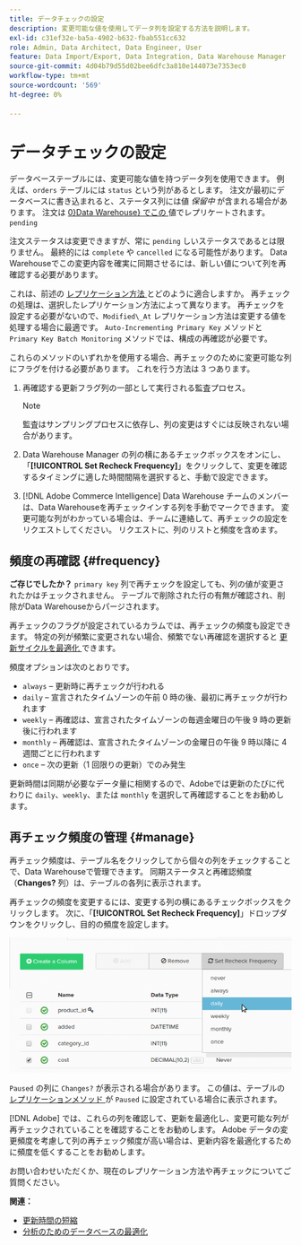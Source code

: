 ```yaml
---
title: データチェックの設定
description: 変更可能な値を使用してデータ列を設定する方法を説明します。
exl-id: c31ef32e-ba5a-4902-b632-fbab551cc632
role: Admin, Data Architect, Data Engineer, User
feature: Data Import/Export, Data Integration, Data Warehouse Manager
source-git-commit: 4d04b79d55d02bee6dfc3a810e144073e7353ec0
workflow-type: tm+mt
source-wordcount: '569'
ht-degree: 0%

---
```


# データチェックの設定

データベーステーブルには、変更可能な値を持つデータ列を使用できます。 例えば、`orders` テーブルには `status` という列があるとします。 注文が最初にデータベースに書き込まれると、ステータス列には値 _保留中_ が含まれる場合があります。 注文は [0}Data Warehouse} でこの ](../data-warehouse-mgr/tour-dwm.md) 値でレプリケートされます。`pending`

注文ステータスは変更できますが、常に `pending` しいステータスであるとは限りません。 最終的には `complete` や `cancelled` になる可能性があります。 Data Warehouseでこの変更内容を確実に同期させるには、新しい値について列を再確認する必要があります。

これは、前述の [ レプリケーション方法 ](../data-warehouse-mgr/cfg-replication-methods.md) とどのように適合しますか。 再チェックの処理は、選択したレプリケーション方法によって異なります。 再チェックを設定する必要がないので、`Modified\_At` レプリケーション方法は変更する値を処理する場合に最適です。 `Auto-Incrementing Primary Key` メソッドと `Primary Key Batch Monitoring` メソッドでは、構成の再確認が必要です。

これらのメソッドのいずれかを使用する場合、再チェックのために変更可能な列にフラグを付ける必要があります。 これを行う方法は 3 つあります。

1. 再確認する更新フラグ列の一部として実行される監査プロセス。

   >[!NOTE]
   >
   >監査はサンプリングプロセスに依存し、列の変更はすぐには反映されない場合があります。

1. Data Warehouse Manager の列の横にあるチェックボックスをオンにし、「**[!UICONTROL Set Recheck Frequency]**」をクリックして、変更を確認するタイミングに適した時間間隔を選択すると、手動で設定できます。

1. [!DNL Adobe Commerce Intelligence] Data Warehouse チームのメンバーは、Data Warehouseを再チェックインする列を手動でマークできます。 変更可能な列がわかっている場合は、チームに連絡して、再チェックの設定をリクエストしてください。 リクエストに、列のリストと頻度を含めます。

## 頻度の再確認 {#frequency}

**ご存じでしたか？**
`primary key` 列で再チェックを設定しても、列の値が変更されたかはチェックされません。 テーブルで削除された行の有無が確認され、削除がData Warehouseからパージされます。

再チェックのフラグが設定されているカラムでは、再チェックの頻度も設定できます。 特定の列が頻繁に変更されない場合、頻繁でない再確認を選択すると [ 更新サイクルを最適化 ](../../best-practices/reduce-update-cycle-time.md) できます。

頻度オプションは次のとおりです。

* `always` – 更新時に再チェックが行われる
* `daily` – 宣言されたタイムゾーンの午前 0 時の後、最初に再チェックが行われます
* `weekly` – 再確認は、宣言されたタイムゾーンの毎週金曜日の午後 9 時の更新後に行われます
* `monthly` – 再確認は、宣言されたタイムゾーンの金曜日の午後 9 時以降に 4 週間ごとに行われます
* `once` – 次の更新（1 回限りの更新）でのみ発生

更新時間は同期が必要なデータ量に相関するので、Adobeでは更新のたびに代わりに `daily`、`weekly`、または `monthly` を選択して再確認することをお勧めします。

## 再チェック頻度の管理 {#manage}

再チェック頻度は、テーブル名をクリックしてから個々の列をチェックすることで、Data Warehouseで管理できます。 同期ステータスと再確認頻度（**Changes?** 列）は、テーブルの各列に表示されます。

再チェックの頻度を変更するには、変更する列の横にあるチェックボックスをクリックします。 次に、「**[!UICONTROL Set Recheck Frequency]**」ドロップダウンをクリックし、目的の頻度を設定します。

![ 設定オプションの再確認を表示しているData Warehouse Manager](../../assets/dwm-recheck.png)

`Paused` の列に `Changes?` が表示される場合があります。 この値は、テーブルの [ レプリケーションメソッド ](../../data-analyst/data-warehouse-mgr/cfg-data-rechecks.md) が `Paused` に設定されている場合に表示されます。

[!DNL Adobe] では、これらの列を確認して、更新を最適化し、変更可能な列が再チェックされていることを確認することをお勧めします。 Adobe データの変更頻度を考慮して列の再チェック頻度が高い場合は、更新内容を最適化するために頻度を低くすることをお勧めします。

お問い合わせいただくか、現在のレプリケーション方法や再チェックについてご質問ください。

**関連：**

* [更新時間の短縮](../../best-practices/reduce-update-cycle-time.md)
* [分析のためのデータベースの最適化](../../best-practices/opt-db-analysis.md)
